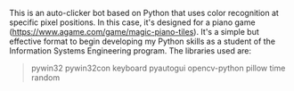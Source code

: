 This is an auto-clicker bot based on Python that uses color recognition at specific pixel positions. In this case, it's designed for a piano game (https://www.agame.com/game/magic-piano-tiles). It's a simple but effective format to begin developing my Python skills as a student of the Information Systems Engineering program. The libraries used are:

> pywin32
> pywin32con
> keyboard
> pyautogui
> opencv-python
> pillow
> time
> random

